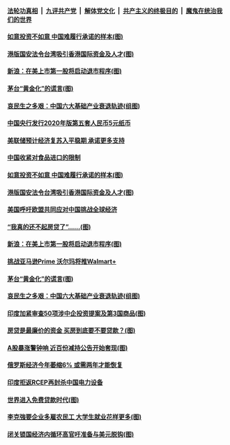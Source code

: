 ####  [法轮功真相](../../../../basic/blob/master/README.md?t=07090702) &nbsp;|&nbsp; [九评共产党](../../../../9ping.md/blob/master/README.md?t=07090702) &nbsp;|&nbsp; [解体党文化](../../../../jtdwh.md/blob/master/README.md?t=07090702)  &nbsp;|&nbsp; [共产主义的终极目的](../../../../gczydzjmd.md/blob/master/README.md?t=07090702) &nbsp;|&nbsp; [魔鬼在统治我们的世界](../../../../mgztzwmdsj.md/blob/master/README.md?t=07090702) 

#### [如意投资不如意 中国难履行承诺的样本(图)](../pages/p5/939080.md?t=07090702) 

#### [港版国安法令台湾吸引香港国际资金及人才(图)](../pages/p5/939076.md?t=07090702) 

#### [新浪：在美上市第一股将启动退市程序(图)](../pages/p5/939023.md?t=07090702) 

#### [茅台“黄金化”的谎言(图)](../pages/p5/939017.md?t=07090702) 

#### [哀民生之多艰：中国六大基础产业衰退轨迹(组图)](../pages/p5/939007.md?t=07090702) 


#### [中国央行发行2020年版第五套人民币5元纸币](../pages/p5/939103.md?t=07090702) 

#### [美联储预计经济复苏入平稳期 承诺更多支持](../pages/p5/939102.md?t=07090702) 

#### [中国收紧对食品进口的限制](../pages/p5/939082.md?t=07090702) 

#### [如意投资不如意 中国难履行承诺的样本(图)](../pages/p5/939080.md?t=07090702) 

#### [港版国安法令台湾吸引香港国际资金及人才(图)](../pages/p5/939076.md?t=07090702) 

#### [美国呼吁欧盟共同应对中国挑战全球经济](../pages/p5/939074.md?t=07090702) 

#### [“我真的还不起房贷了”……(图)](../pages/p5/939012.md?t=07090702) 

#### [新浪：在美上市第一股将启动退市程序(图)](../pages/p5/939023.md?t=07090702) 

#### [挑战亚马逊Prime 沃尔玛将推Walmart+](../pages/p5/939020.md?t=07090702) 

#### [茅台“黄金化”的谎言(图)](../pages/p5/939017.md?t=07090702) 

#### [哀民生之多艰：中国六大基础产业衰退轨迹(组图)](../pages/p5/939007.md?t=07090702) 


#### [印度加紧审查50项涉中企投资提案及第3国商品(图)](../pages/p5/938987.md?t=07090702) 

#### [房贷是最廉价的资金 买房到底要不要贷款？(图)](../pages/p5/938982.md?t=07090702) 

#### [A股暴涨警钟响 近百份减持公告开始套现(图)](../pages/p5/938981.md?t=07090702) 

#### [俄罗斯经济今年萎缩6% 或需两年才能恢复](../pages/p5/938968.md?t=07090702) 

#### [印度拒返RCEP再封杀中国电力设备](../pages/p5/938910.md?t=07090702) 

#### [世界进入免费贷款时代(图)](../pages/p5/938900.md?t=07090702) 

#### [李克強要企业多雇农民工 大学生就业花样更多(图)](../pages/p5/938870.md?t=07090702) 

#### [闭关锁国经济内循环高官吁准备与美元脱钩(图)](../pages/p5/938898.md?t=07090702) 

